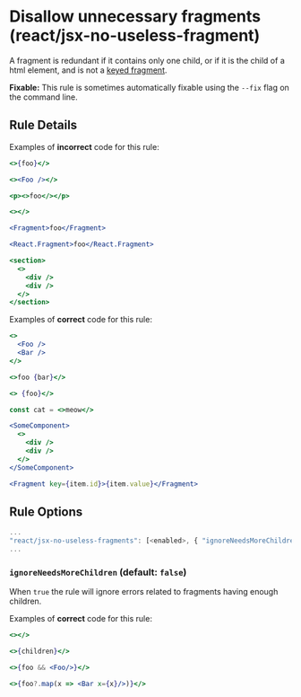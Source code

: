 # Disallow unnecessary fragments (react/jsx-no-useless-fragment)

A fragment is redundant if it contains only one child, or if it is the child of a html element, and is not a [keyed fragment](https://reactjs.org/docs/fragments.html#keyed-fragments).

**Fixable:** This rule is sometimes automatically fixable using the `--fix` flag on the command line.

## Rule Details

Examples of **incorrect** code for this rule:

```jsx
<>{foo}</>

<><Foo /></>

<p><>foo</></p>

<></>

<Fragment>foo</Fragment>

<React.Fragment>foo</React.Fragment>

<section>
  <>
    <div />
    <div />
  </>
</section>
```

Examples of **correct** code for this rule:

```jsx
<>
  <Foo />
  <Bar />
</>

<>foo {bar}</>

<> {foo}</>

const cat = <>meow</>

<SomeComponent>
  <>
    <div />
    <div />
  </>
</SomeComponent>

<Fragment key={item.id}>{item.value}</Fragment>
```

## Rule Options

```js
...
"react/jsx-no-useless-fragments": [<enabled>, { "ignoreNeedsMoreChildren": <boolean> }]
...
```

### `ignoreNeedsMoreChildren` (default: `false`)

When `true` the rule will ignore errors related to fragments having enough
children.

Examples of **correct** code for this rule:

```jsx
<></>

<>{children}</>

<>{foo && <Foo/>}</>

<>{foo?.map(x => <Bar x={x}/>)}</>
```
